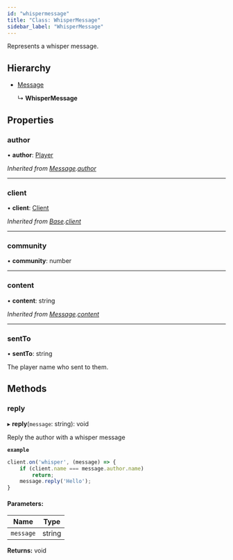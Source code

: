 ```yaml
---
id: "whispermessage"
title: "Class: WhisperMessage"
sidebar_label: "WhisperMessage"
---
```


Represents a whisper message.

## Hierarchy

* [Message](message.md)

  ↳ **WhisperMessage**

## Properties

### author

•  **author**: [Player](player.md)

*Inherited from [Message](message.md).[author](message.md#author)*

___

### client

•  **client**: [Client](client.md)

*Inherited from [Base](base.md).[client](base.md#client)*

___

### community

•  **community**: number

___

### content

•  **content**: string

*Inherited from [Message](message.md).[content](message.md#content)*

___

### sentTo

•  **sentTo**: string

The player name who sent to them.

## Methods

### reply

▸ **reply**(`message`: string): void

Reply the author with a whisper message

**`example`** 
```js
client.on('whisper', (message) => {
	if (client.name === message.author.name)
		return;
	message.reply('Hello');
}
```

#### Parameters:

Name | Type |
------ | ------ |
`message` | string |

**Returns:** void
